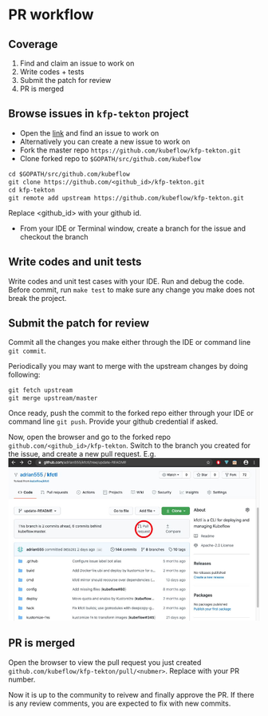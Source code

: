 # PR workflow

## Coverage

1. Find and claim an issue to work on
2. Write codes + tests
3. Submit the patch for review
4. PR is merged

## Browse issues in `kfp-tekton` project

* Open the [link](https://github.com/kubeflow/kfp-tekton/issues) and find an issue to work on
* Alternatively you can create a new issue to work on
* Fork the master repo `https://github.com/kubeflow/kfp-tekton.git`
* Clone forked repo to `$GOPATH/src/github.com/kubeflow`

```shell
cd $GOPATH/src/github.com/kubeflow
git clone https://github.com/<github_id>/kfp-tekton.git
cd kfp-tekton
git remote add upstream https://github.com/kubeflow/kfp-tekton.git
```

Replace <github_id> with your github id.

* From your IDE or Terminal window, create a branch for the issue and checkout the branch

## Write codes and unit tests

Write codes and unit test cases with your IDE. Run and debug the code. Before commit, run `make test` to make sure any change you make does not break the project.

## Submit the patch for review

Commit all the changes you make either through the IDE or command line `git commit`.

Periodically you may want to merge with the upstream changes by doing following:

```shell
git fetch upstream
git merge upstream/master
```

Once ready, push the commit to the forked repo either through your IDE or command line `git push`. Provide your github credential if asked.

Now, open the browser and go to the forked repo `github.com/<github_id>/kfp-tekton`. Switch to the branch you created for the issue, and create a new pull request. E.g. ![pull request](../../images/pr.jpg)

## PR is merged

Open the browser to view the pull request you just created `github.com/kubeflow/kfp-tekton/pull/<nubmer>`. Replace <number> with your PR number.

Now it is up to the community to reivew and finally approve the PR. If there is any review comments, you are expected to fix with new commits.
